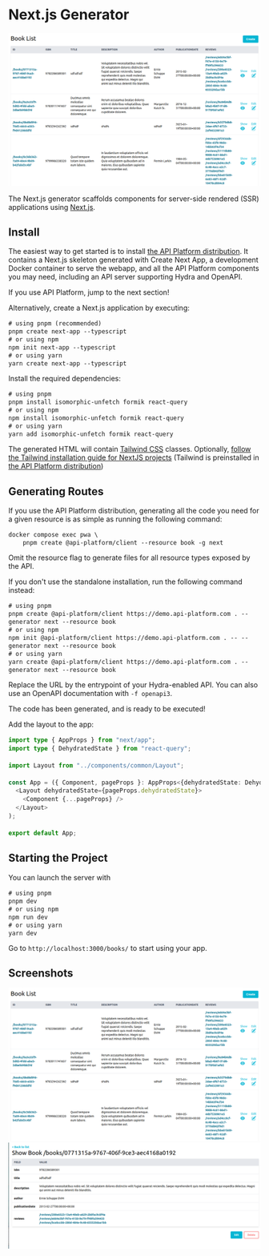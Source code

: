 # Next.js Generator

![List screenshot](images/nextjs/create-client-nextjs-list.png)

The Next.js generator scaffolds components for server-side rendered (SSR) applications using [Next.js](https://nextjs.org/).

## Install

The easiest way to get started is to install [the API Platform distribution](../distribution/index.md).
It contains a Next.js skeleton generated with Create Next App,
a development Docker container to serve the webapp, and all the API Platform components you may need, including an API server
supporting Hydra and OpenAPI.

If you use API Platform, jump to the next section!

Alternatively, create a Next.js application by executing:

```console
# using pnpm (recommended)
pnpm create next-app --typescript
# or using npm
npm init next-app --typescript
# or using yarn
yarn create next-app --typescript
```

Install the required dependencies:

```console
# using pnpm
pnpm install isomorphic-unfetch formik react-query
# or using npm
npm install isomorphic-unfetch formik react-query
# or using yarn
yarn add isomorphic-unfetch formik react-query
```

The generated HTML will contain [Tailwind CSS](https://tailwindcss.com) classes.
Optionally, [follow the Tailwind installation guide for NextJS projects](https://tailwindcss.com/docs/guides/nextjs)
(Tailwind is preinstalled in [the API Platform distribution](../distribution/index.md))

## Generating Routes

If you use the API Platform distribution, generating all the code you need for a given resource is as simple as running the following command:

```console
docker compose exec pwa \
    pnpm create @api-platform/client --resource book -g next
```

Omit the resource flag to generate files for all resource types exposed by the API.

If you don't use the standalone installation, run the following command instead:

```console
# using pnpm
pnpm create @api-platform/client https://demo.api-platform.com . --generator next --resource book
# or using npm
npm init @api-platform/client https://demo.api-platform.com . -- --generator next --resource book
# or using yarn
yarn create @api-platform/client https://demo.api-platform.com . --generator next --resource book
```

Replace the URL by the entrypoint of your Hydra-enabled API.
You can also use an OpenAPI documentation with `-f openapi3`.

The code has been generated, and is ready to be executed!

Add the layout to the app:

```typescript
import type { AppProps } from "next/app";
import type { DehydratedState } from "react-query";

import Layout from "../components/common/Layout";

const App = ({ Component, pageProps }: AppProps<{dehydratedState: DehydratedState}>) => (
  <Layout dehydratedState={pageProps.dehydratedState}>
    <Component {...pageProps} />
  </Layout>
);

export default App;
```

## Starting the Project

You can launch the server with

```console
# using pnpm
pnpm dev
# or using npm
npm run dev
# or using yarn
yarn dev
```

Go to `http://localhost:3000/books/` to start using your app.

## Screenshots

![List](images/nextjs/create-client-nextjs-list.png)
![Show](images/nextjs/create-client-nextjs-show.png)
